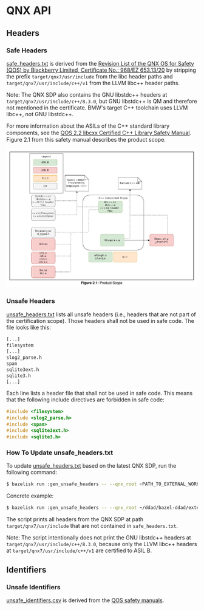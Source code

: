 # QNX API

## Headers

### Safe Headers

[safe_headers.txt](safe_headers.txt) is derived from the [Revision List of the QNX OS for Safety (QOS) by Blackberry Limited, Certificate No.: 968/EZ 653.13/20](broken_link_v/sites/xPAD-21/Documents/10_Software/20_SW_Safety/70_PC_QNX_Blackberry/EZ_653_13_20_RL_2021_04_30_QOS_2_2_1.pdf) by stripping the prefix `target/qnx7/usr/include` from the libc header paths and `target/qnx7/usr/include/c++/v1` from the LLVM libc++ header paths.

Note: The QNX SDP also contains the GNU libstdc++ headers at `target/qnx7/usr/include/c++/8.3.0`, but GNU libstdc++ is QM and therefore not mentioned in the certificate. BMW's target C++ toolchain uses LLVM libc++, not GNU libstdc++.

For more information about the ASILs of the C++ standard library components, see the [QOS 2.2 libcxx Certiﬁed C++ Library Safety Manual](broken_link_v/sites/xPAD-21/Documents/10_Software/20_SW_Safety/70_PC_QNX_Blackberry/QMS3570-QOS2.2_libcxxSafetyManual_v5.0_2020-09-22.pdf). Figure 2.1 from this safety manual describes the product scope.

![QOS libcxx product scope](qos_libcxx_product_scope.png)

### Unsafe Headers

[unsafe_headers.txt](unsafe_headers.txt) lists all unsafe headers (i.e., headers that are not part of the certification scope). Those headers shall not be used in safe code. The file looks like this:

```
[...]
filesystem
[...]
slog2_parse.h
span
sqlite3ext.h
sqlite3.h
[...]
```

Each line lists a header file that shall not be used in safe code. This means that the following include directives are forbidden in safe code:

```cpp
#include <filesystem>
#include <slog2_parse.h>
#include <span>
#include <sqlite3ext.h>
#include <sqlite3.h>
```

### How To Update unsafe_headers.txt

To update [unsafe_headers.txt](unsafe_headers.txt) based on the latest QNX SDP, run the following command:

```sh
$ bazelisk run :gen_unsafe_headers -- --qnx_root <PATH_TO_EXTERNAL_WORKSPACE>
```

Concrete example:

```sh
$ bazelisk run :gen_unsafe_headers -- --qnx_root ~/ddad/bazel-ddad/external/xpad_qnx_sdp > unsafe_headers.txt
```

The script prints all headers from the QNX SDP at path `target/qnx7/usr/include` that are not contained in `safe_headers.txt`.

Note: The script intentionally does not print the GNU libstdc++ headers at `target/qnx7/usr/include/c++/8.3.0`, because only the LLVM libc++ headers at `target/qnx7/usr/include/c++/v1` are certified to ASIL B.

## Identifiers

### Unsafe Identifiers

[unsafe_identifiers.csv](unsafe_identifiers.csv) is derived from the [QOS safety manuals](broken_link_c/issue/3850407).
